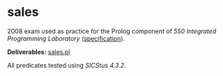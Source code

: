 # sales

2008 exam used as practice for the Prolog component of _550 Integrated Programming Laboratory_ ([specification](spec.pdf)).

__Deliverables:__ [sales.pl](sales.pl)

All predicates tested using _SICStus 4.3.2_.

